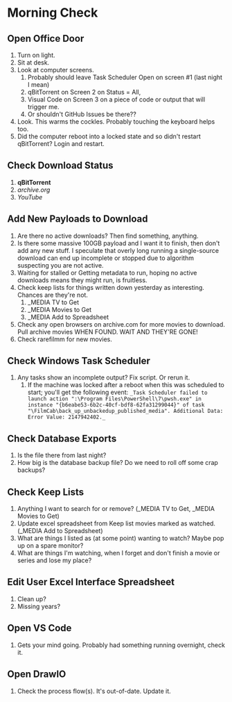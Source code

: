 # Morning Check

## Open Office Door

1. Turn on light.
1. Sit at desk.
1. Look at computer screens.
   1. Probably should leave Task Scheduler Open on screen #1 (last night I mean)
   2. qBitTorrent on Screen 2 on Status = All,
   3. Visual Code on Screen 3 on a piece of code or output that will trigger me.
   4. Or shouldn't GitHub Issues be there??
1. Look. This warms the cockles. Probably touching the keyboard helps too.
1. Did the computer reboot into a locked state and so didn't restart qBitTorrent? Login and restart.

## Check Download Status

1. **qBitTorrent**
2. _archive.org_
3. _YouTube_

## Add New Payloads to Download

1. Are there no active downloads? Then find something, anything.
2. Is there some massive 100GB payload and I want it to finish, then don't add any new stuff. I speculate that overly long running a single-source download can end up incomplete or stopped due to algorithm suspecting you are not active.
3. Waiting for stalled or Getting metadata to run, hoping no active downloads means they might run, is fruitless.
4. Check keep lists for things written down yesterday as interesting. Chances are they're not.
    1. _MEDIA TV to Get
    1. _MEDIA Movies to Get
    1. _MEDIA Add to Spreadsheet
1. Check any open browsers on archive.com for more movies to download. Pull archive movies WHEN FOUND. WAIT AND THEY'RE GONE!
1. Check rarefilmm for new movies.


## Check Windows Task Scheduler

1. Any tasks show an incomplete output? Fix script. Or rerun it.
   1. If the machine was locked after a reboot when this was scheduled to start; you'll get the following event: `_Task Scheduler failed to launch action ":\Program Files\PowerShell\7\pwsh.exe" in instance "{b6eabe53-6b2c-40cf-bdf8-62fa31299044}" of task "\FilmCab\back_up_unbackedup_published_media". Additional Data: Error Value: 2147942402._`

## Check Database Exports

1. Is the file there from last night?
2. How big is the database backup file? Do we need to roll off some crap backups?

## Check Keep Lists

1. Anything I want to search for or remove? (_MEDIA TV to Get, _MEDIA Movies to Get)
2. Update excel spreadsheet from Keep list movies marked as watched. (_MEDIA Add to Spreadsheet)
3. What are things I listed as (at some point) wanting to watch? Maybe pop up on a spare monitor?
4. What are things I'm watching, when I forget and don't finish a movie or series and lose my place?

## Edit User Excel Interface Spreadsheet

1. Clean up?
2. Missing years?

## Open VS Code

1. Gets your mind going. Probably had something running overnight, check it.

## Open DrawIO

1. Check the process flow(s). It's out-of-date. Update it.
